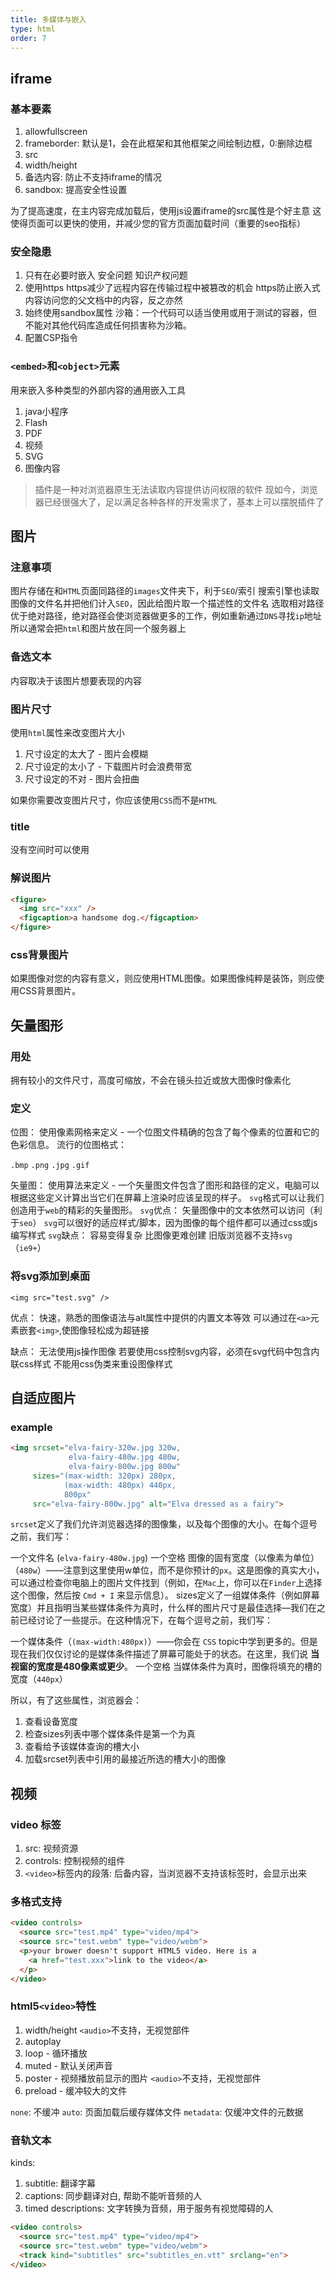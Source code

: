 ```yaml
---
title: 多媒体与嵌入
type: html
order: 7
---
```


## iframe

### 基本要素

1. allowfullscreen
1. frameborder: 默认是1，会在此框架和其他框架之间绘制边框，0:删除边框
1. src
1. width/height
1. 备选内容: 防止不支持iframe的情况
1. sandbox: 提高安全性设置

为了提高速度，在主内容完成加载后，使用js设置iframe的src属性是个好主意
这使得页面可以更快的使用，并减少您的官方页面加载时间（重要的seo指标）

### 安全隐患

1. 只有在必要时嵌入
  安全问题
  知识产权问题
1. 使用https
  https减少了远程内容在传输过程中被篡改的机会
  https防止嵌入式内容访问您的父文档中的内容，反之亦然
1. 始终使用sandbox属性
  沙箱：一个代码可以适当使用或用于测试的容器，但不能对其他代码库造成任何损害称为沙箱。
1. 配置CSP指令

### `<embed>`和`<object>`元素

用来嵌入多种类型的外部内容的通用嵌入工具

1. java小程序
1. Flash
1. PDF
1. 视频
1. SVG
1. 图像内容

> 插件是一种对浏览器原生无法读取内容提供访问权限的软件
> 现如今，浏览器已经很强大了，足以满足各种各样的开发需求了，基本上可以摆脱插件了

## 图片

### 注意事项

图片存储在和`HTML`页面同路径的`images`文件夹下，利于`SEO`/索引
搜索引擎也读取图像的文件名并把他们计入`SEO`，因此给图片取一个描述性的文件名
选取相对路径优于绝对路径，绝对路径会使浏览器做更多的工作，例如重新通过`DNS`寻找`ip`地址
所以通常会把`html`和图片放在同一个服务器上

### 备选文本

内容取决于该图片想要表现的内容

### 图片尺寸

使用`html`属性来改变图片大小

1. 尺寸设定的太大了 - 图片会模糊
1. 尺寸设定的太小了 - 下载图片时会浪费带宽
1. 尺寸设定的不对 - 图片会扭曲

如果你需要改变图片尺寸，你应该使用`CSS`而不是`HTML`

### title

没有空间时可以使用

### 解说图片

```html
<figure>
  <img src="xxx" />
  <figcaption>a handsome dog.</figcaption>
</figure>
```

### css背景图片

如果图像对您的内容有意义，则应使用HTML图像。如果图像纯粹是装饰，则应使用CSS背景图片。

## 矢量图形

### 用处

拥有较小的文件尺寸，高度可缩放，不会在镜头拉近或放大图像时像素化

### 定义

位图：
使用像素网格来定义 - 一个位图文件精确的包含了每个像素的位置和它的色彩信息。
流行的位图格式：

`.bmp`
`.png`
`.jpg`
`.gif`

矢量图：
使用算法来定义 - 一个矢量图文件包含了图形和路径的定义，电脑可以根据这些定义计算出当它们在屏幕上渲染时应该呈现的样子。
`svg`格式可以让我们创造用于`web`的精彩的矢量图形。
`svg`优点：
矢量图像中的文本依然可以访问（利于`seo`）
`svg`可以很好的适应样式/脚本，因为图像的每个组件都可以通过css或js编写样式
`svg`缺点：
容易变得复杂
比图像更难创建
旧版浏览器不支持`svg`（`ie9+`）

### 将svg添加到桌面

`<img src="test.svg" />`

优点：
快速，熟悉的图像语法与alt属性中提供的内置文本等效
可以通过在`<a>`元素嵌套`<img>`,使图像轻松成为超链接

缺点：
无法使用js操作图像
若要使用css控制svg内容，必须在svg代码中包含内联css样式
不能用css伪类来重设图像样式

## 自适应图片

### example

```html
<img srcset="elva-fairy-320w.jpg 320w,
             elva-fairy-480w.jpg 480w,
             elva-fairy-800w.jpg 800w"
     sizes="(max-width: 320px) 280px,
            (max-width: 480px) 440px,
            800px"
     src="elva-fairy-800w.jpg" alt="Elva dressed as a fairy">
```

`srcset`定义了我们允许浏览器选择的图像集，以及每个图像的大小。在每个逗号之前，我们写：

一个文件名 (`elva-fairy-480w.jpg`)
一个空格
图像的固有宽度（以像素为单位）（`480w`）——注意到这里使用w单位，而不是你预计的`px`。这是图像的真实大小，可以通过检查你电脑上的图片文件找到（例如，在`Mac`上，你可以在`Finder`上选择这个图像，然后按 `Cmd + I` 来显示信息）。
sizes定义了一组媒体条件（例如屏幕宽度）并且指明当某些媒体条件为真时，什么样的图片尺寸是最佳选择—我们在之前已经讨论了一些提示。在这种情况下，在每个逗号之前，我们写：

一个媒体条件（`(max-width:480px)`）——你会在 `CSS` topic中学到更多的。但是现在我们仅仅讨论的是媒体条件描述了屏幕可能处于的状态。在这里，我们说 **当视窗的宽度是480像素或更少**。
一个空格
当媒体条件为真时，图像将填充的槽的宽度（`440px`）

所以，有了这些属性，浏览器会：

1. 查看设备宽度
1. 检查sizes列表中哪个媒体条件是第一个为真
1. 查看给予该媒体查询的槽大小
1. 加载srcset列表中引用的最接近所选的槽大小的图像

## 视频

### video 标签

1. src: 视频资源
1. controls: 控制视频的组件
1. `<video>`标签内的段落: 后备内容，当浏览器不支持该标签时，会显示出来

### 多格式支持

```html
<video controls>
  <source src="test.mp4" type="video/mp4">
  <source src="test.webm" type="video/webm">
  <p>your brower doesn't support HTML5 video. Here is a 
    <a href="test.xxx">link to the video</a>
  </p>
</video>
```

### html5`<video>`特性

1. width/height `<audio>`不支持，无视觉部件
1. autoplay
1. loop - 循环播放
1. muted - 默认关闭声音
1. poster - 视频播放前显示的图片 `<audio>`不支持，无视觉部件
1. preload - 缓冲较大的文件

`none`: 不缓冲
`auto`: 页面加载后缓存媒体文件
`metadata`: 仅缓冲文件的元数据

### 音轨文本

kinds:

1. subtitle: 翻译字幕
1. captions: 同步翻译对白, 帮助不能听音频的人
1. timed descriptions: 文字转换为音频，用于服务有视觉障碍的人

```html
<video controls>
  <source src="test.mp4" type="video/mp4">
  <source src="test.webm" type="video/webm">
  <track kind="subtitles" src="subtitles_en.vtt" srclang="en">
</video>
```
